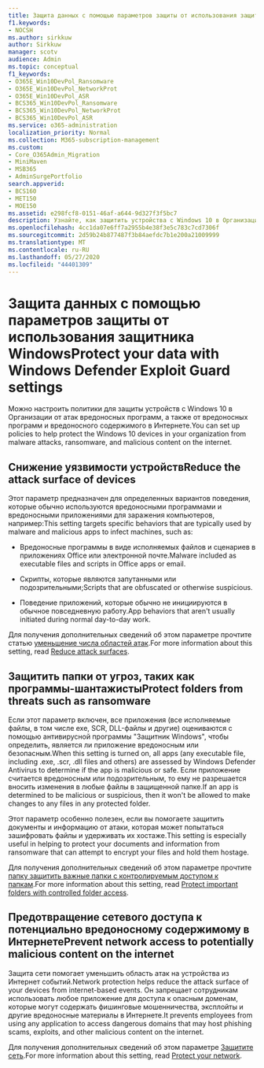 ```yaml
---
title: Защита данных с помощью параметров защиты от использования защитника Windows
f1.keywords:
- NOCSH
ms.author: sirkkuw
author: Sirkkuw
manager: scotv
audience: Admin
ms.topic: conceptual
f1_keywords:
- O365E_Win10DevPol_Ransomware
- O365E_Win10DevPol_NetworkProt
- O365E_Win10DevPol_ASR
- BCS365_Win10DevPol_Ransomware
- BCS365_Win10DevPol_NetworkProt
- BCS365_Win10DevPol_ASR
ms.service: o365-administration
localization_priority: Normal
ms.collection: M365-subscription-management
ms.custom:
- Core_O365Admin_Migration
- MiniMaven
- MSB365
- AdminSurgePortfolio
search.appverid:
- BCS160
- MET150
- MOE150
ms.assetid: e298fcf8-0151-46af-a644-9d327f3f5bc7
description: Узнайте, как защитить устройства с Windows 10 в Организации от атак вредоносных программ и вредоносных программ, а также вредоносного содержимого в Интернете.
ms.openlocfilehash: 4cc1da07e6ff7a2955b4e38f3e5c783c7cd7306f
ms.sourcegitcommit: 2d59b24b877487f3b84aefdc7b1e200a21009999
ms.translationtype: MT
ms.contentlocale: ru-RU
ms.lasthandoff: 05/27/2020
ms.locfileid: "44401309"
---
```

# <a name="protect-your-data-with-windows-defender-exploit-guard-settings"></a><span data-ttu-id="61c4e-103">Защита данных с помощью параметров защиты от использования защитника Windows</span><span class="sxs-lookup"><span data-stu-id="61c4e-103">Protect your data with Windows Defender Exploit Guard settings</span></span>

<span data-ttu-id="61c4e-104">Можно настроить политики для защиты устройств с Windows 10 в Организации от атак вредоносных программ, а также от вредоносных программ и вредоносного содержимого в Интернете.</span><span class="sxs-lookup"><span data-stu-id="61c4e-104">You can set up policies to help protect the Windows 10 devices in your organization from malware attacks, ransomware, and malicious content on the internet.</span></span>
  
## <a name="reduce-the-attack-surface-of-devices"></a><span data-ttu-id="61c4e-105">Снижение уязвимости устройств</span><span class="sxs-lookup"><span data-stu-id="61c4e-105">Reduce the attack surface of devices</span></span>

<span data-ttu-id="61c4e-106">Этот параметр предназначен для определенных вариантов поведения, которые обычно используются вредоносными программами и вредоносными приложениями для заражения компьютеров, например:</span><span class="sxs-lookup"><span data-stu-id="61c4e-106">This setting targets specific behaviors that are typically used by malware and malicious apps to infect machines, such as:</span></span>
  
- <span data-ttu-id="61c4e-107">Вредоносные программы в виде исполняемых файлов и сценариев в приложениях Office или электронной почте.</span><span class="sxs-lookup"><span data-stu-id="61c4e-107">Malware included as executable files and scripts in Office apps or email.</span></span>
    
- <span data-ttu-id="61c4e-108">Скрипты, которые являются запутанными или подозрительными;</span><span class="sxs-lookup"><span data-stu-id="61c4e-108">Scripts that are obfuscated or otherwise suspicious.</span></span>
    
- <span data-ttu-id="61c4e-109">Поведение приложений, которые обычно не инициируются в обычное повседневную работу.</span><span class="sxs-lookup"><span data-stu-id="61c4e-109">App behaviors that aren't usually initiated during normal day-to-day work.</span></span>
    
<span data-ttu-id="61c4e-110">Для получения дополнительных сведений об этом параметре прочтите статью [уменьшение числа областей атак](https://docs.microsoft.com/windows/security/threat-protection/microsoft-defender-atp/exploit-protection).</span><span class="sxs-lookup"><span data-stu-id="61c4e-110">For more information about this setting, read [Reduce attack surfaces](https://docs.microsoft.com/windows/security/threat-protection/microsoft-defender-atp/exploit-protection).</span></span>
  
## <a name="protect-folders-from-threats-such-as-ransomware"></a><span data-ttu-id="61c4e-111">Защитить папки от угроз, таких как программы-шантажисты</span><span class="sxs-lookup"><span data-stu-id="61c4e-111">Protect folders from threats such as ransomware</span></span>

<span data-ttu-id="61c4e-112">Если этот параметр включен, все приложения (все исполняемые файлы, в том числе exe, SCR, DLL-файлы и другие) оцениваются с помощью антивирусной программы "Защитник Windows", чтобы определить, является ли приложение вредоносным или безопасным.</span><span class="sxs-lookup"><span data-stu-id="61c4e-112">When this setting is turned on, all apps (any executable file, including .exe, .scr, .dll files and others) are assessed by Windows Defender Antivirus to determine if the app is malicious or safe.</span></span> <span data-ttu-id="61c4e-113">Если приложение считается вредоносным или подозрительным, то ему не разрешается вносить изменения в любые файлы в защищенной папке.</span><span class="sxs-lookup"><span data-stu-id="61c4e-113">If an app is determined to be malicious or suspicious, then it won't be allowed to make changes to any files in any protected folder.</span></span>
  
<span data-ttu-id="61c4e-114">Этот параметр особенно полезен, если вы помогаете защитить документы и информацию от атаки, которая может попытаться зашифровать файлы и удерживать их хостаже.</span><span class="sxs-lookup"><span data-stu-id="61c4e-114">This setting is especially useful in helping to protect your documents and information from ransomware that can attempt to encrypt your files and hold them hostage.</span></span>
  
<span data-ttu-id="61c4e-115">Для получения дополнительных сведений об этом параметре прочтите [папку защитить важные папки с контролируемым доступом к папкам](https://docs.microsoft.com/mem/configmgr/protect/deploy-use/create-deploy-exploit-guard-policy#bkmk_CFA).</span><span class="sxs-lookup"><span data-stu-id="61c4e-115">For more information about this setting, read [Protect important folders with controlled folder access](https://docs.microsoft.com/mem/configmgr/protect/deploy-use/create-deploy-exploit-guard-policy#bkmk_CFA).</span></span>
  
## <a name="prevent-network-access-to-potentially-malicious-content-on-the-internet"></a><span data-ttu-id="61c4e-116">Предотвращение сетевого доступа к потенциально вредоносному содержимому в Интернете</span><span class="sxs-lookup"><span data-stu-id="61c4e-116">Prevent network access to potentially malicious content on the internet</span></span>

<span data-ttu-id="61c4e-117">Защита сети помогает уменьшить область атак на устройства из Интернет событий.</span><span class="sxs-lookup"><span data-stu-id="61c4e-117">Network protection helps reduce the attack surface of your devices from internet-based events.</span></span> <span data-ttu-id="61c4e-118">Он запрещает сотрудникам использовать любое приложение для доступа к опасным доменам, которые могут содержать фишинговые мошенничества, эксплойты и другие вредоносные материалы в Интернете.</span><span class="sxs-lookup"><span data-stu-id="61c4e-118">It prevents employees from using any application to access dangerous domains that may host phishing scams, exploits, and other malicious content on the internet.</span></span>
  
<span data-ttu-id="61c4e-119">Для получения дополнительных сведений об этом параметре [Защитите сеть](https://docs.microsoft.com/mem/configmgr/protect/deploy-use/create-deploy-exploit-guard-policy#bkmk_Nwp).</span><span class="sxs-lookup"><span data-stu-id="61c4e-119">For more information about this setting, read [Protect your network](https://docs.microsoft.com/mem/configmgr/protect/deploy-use/create-deploy-exploit-guard-policy#bkmk_Nwp).</span></span>
  

